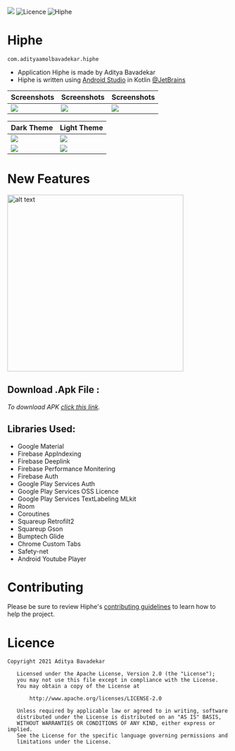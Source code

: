  ![](https://img.shields.io/github/v/release/AdityaBavadekar/Hiphe?color=black&include_prereleases&label=Hiphe%20release%20version%20&style=for-the-badge)
 ![Licence](https://img.shields.io/hexpm/l/plug?color=blue&logo=hiphe&logoColor=blue&style=for-the-badge) ![Hiphe](https://img.shields.io/badge/Hiphe-application%202021-blue)
<!-- ![Latest Hiphe Version](https://img.shields.io/github/v/release/AdityaBavadekar/Hiphe?include_prereleases&style=for-the-badge) -->

# Hiphe 
```com.adityaamolbavadekar.hiphe ```
- Application Hiphe is made by Aditya Bavadekar
- Hiphe is written using [Android Studio](https://developer.android.com/studio) in Kotlin [@JetBrains](https://github.com/JetBrains/kotlin)


 Screenshots|    Screenshots         |       Screenshots    |
|-----------|-------------|-----------|
|![](https://github.com/AdityaBavadekar/Hiphe/blob/main/Screenshots/web-build_2021-10-30T09_22_28.087Z_dt9z_redfin-30-en_US-portrait_artifacts_1.png)| ![](https://github.com/AdityaBavadekar/Hiphe/blob/main/Screenshots/web-build_2021-10-30T09_22_28.087Z_dt9z_redfin-30-en_US-portrait_artifacts_13.png)| ![](https://github.com/AdityaBavadekar/Hiphe/blob/main/Screenshots/web-build_2021-10-30T09_22_28.087Z_dt9z_redfin-30-en_US-portrait_artifacts_17.png)

  
 Dark Theme | Light Theme |
|------|------|
|![](https://github.com/AdityaBavadekar/Hiphe/blob/main/Screenshots/Screenshot_20211030-152519_Hiphe.jpg)|![](https://github.com/AdityaBavadekar/Hiphe/blob/main/Screenshots/Screenshot_20211030-153112_Hiphe.jpg)|
|![](https://github.com/AdityaBavadekar/Hiphe/blob/main/Screenshots/Screenshot_20211030-152602_Hiphe.jpg)|![](https://github.com/AdityaBavadekar/Hiphe/blob/main/Screenshots/Screenshot_20211030-152622_Hiphe.jpg)

# New Features

<img src="https://github.com/AdityaBavadekar/Hiphe/blob/main/Screenshots/Screenshot_20211030-153845_Hiphe.jpg" alt="alt text"  height="400">


## __Download .Apk File__ : 
_To download APK [click this link](https://github.com/AdityaBavadekar/Hiphe/releases/download/v2.231.58/Hiphe-v2.231.58.apk)._



## Libraries Used:
- Google Material
- Firebase AppIndexing
- Firebase Deeplink
- Firebase Performance Monitering
- Firebase Auth
- Google Play Services Auth
- Google Play Services OSS Licence
- Google Play Services TextLabeling MLkit
- Room
- Coroutines
- Squareup Retrofilt2
- Squareup Gson
- Bumptech Glide
- Chrome Custom Tabs
- Safety-net
- Android Youtube Player


# Contributing
Please be sure to review Hiphe's [contributing guidelines](.github/) to learn how to help the project.



# Licence
```
Copyright 2021 Aditya Bavadekar 

   Licensed under the Apache License, Version 2.0 (the "License");
   you may not use this file except in compliance with the License.
   You may obtain a copy of the License at

       http://www.apache.org/licenses/LICENSE-2.0

   Unless required by applicable law or agreed to in writing, software
   distributed under the License is distributed on an "AS IS" BASIS,
   WITHOUT WARRANTIES OR CONDITIONS OF ANY KIND, either express or implied.
   See the License for the specific language governing permissions and
   limitations under the License.
```
